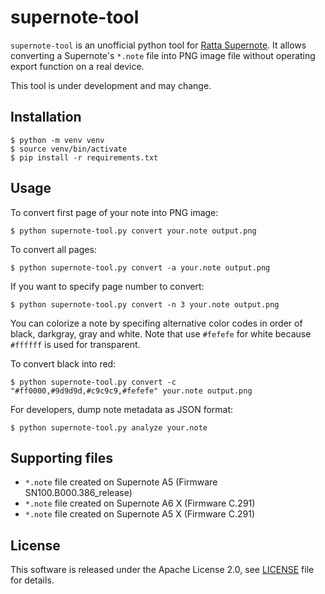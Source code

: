 # supernote-tool

`supernote-tool` is an unofficial python tool for [Ratta Supernote](https://supernote.com).
It allows converting a Supernote's `*.note` file into PNG image file
without operating export function on a real device.

This tool is under development and may change.


## Installation

```
$ python -m venv venv
$ source venv/bin/activate
$ pip install -r requirements.txt
```


## Usage

To convert first page of your note into PNG image:

```
$ python supernote-tool.py convert your.note output.png
```

To convert all pages:

```
$ python supernote-tool.py convert -a your.note output.png
```

If you want to specify page number to convert:

```
$ python supernote-tool.py convert -n 3 your.note output.png
```

You can colorize a note by specifing alternative color codes in order of black, darkgray, gray and white.
Note that use `#fefefe` for white because `#ffffff` is used for transparent.

To convert black into red:

```
$ python supernote-tool.py convert -c "#ff0000,#9d9d9d,#c9c9c9,#fefefe" your.note output.png
```

For developers, dump note metadata as JSON format:

```
$ python supernote-tool.py analyze your.note
```


## Supporting files

* `*.note` file created on Supernote A5 (Firmware SN100.B000.386_release)
* `*.note` file created on Supernote A6 X (Firmware C.291)
* `*.note` file created on Supernote A5 X (Firmware C.291)


## License

This software is released under the Apache License 2.0, see [LICENSE](LICENSE) file for details.
